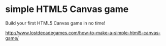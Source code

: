 # simple HTML5 Canvas game

Build your first HTML5 Canvas game in no time!

http://www.lostdecadegames.com/how-to-make-a-simple-html5-canvas-game/





